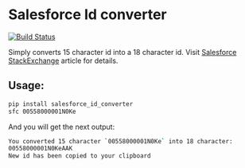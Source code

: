# Salesforce Id converter

[![Build Status](https://travis-ci.org/amureki/salesforce_id_converter.svg?branch=master)](https://travis-ci.org/amureki/salesforce_id_converter)

Simply converts 15 character id into a 18 character id.
Visit [Salesforce StackExchange](http://salesforce.stackexchange.com/questions/1653/what-are-salesforce-ids-composed-of) article for details.

## Usage:

```bash
pip install salesforce_id_converter
sfc 00558000001N0Ke
```

And you will get the next output:
```bash
You converted 15 character `00558000001N0Ke` into 18 character:
00558000001N0KeAAK
New id has been copied to your clipboard
```
